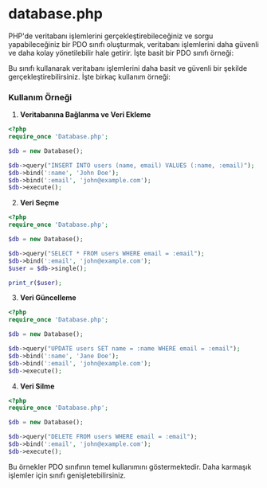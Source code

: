 # database.php


PHP'de veritabanı işlemlerini gerçekleştirebileceğiniz ve sorgu yapabileceğiniz bir PDO sınıfı oluşturmak, veritabanı işlemlerini daha güvenli ve daha kolay yönetilebilir hale getirir. İşte basit bir PDO sınıfı örneği:

Bu sınıfı kullanarak veritabanı işlemlerini daha basit ve güvenli bir şekilde gerçekleştirebilirsiniz. İşte birkaç kullanım örneği:

### Kullanım Örneği

1. **Veritabanına Bağlanma ve Veri Ekleme**

```php
<?php
require_once 'Database.php';

$db = new Database();

$db->query("INSERT INTO users (name, email) VALUES (:name, :email)");
$db->bind(':name', 'John Doe');
$db->bind(':email', 'john@example.com');
$db->execute();
```

2. **Veri Seçme**

```php
<?php
require_once 'Database.php';

$db = new Database();

$db->query("SELECT * FROM users WHERE email = :email");
$db->bind(':email', 'john@example.com');
$user = $db->single();

print_r($user);
```

3. **Veri Güncelleme**

```php
<?php
require_once 'Database.php';

$db = new Database();

$db->query("UPDATE users SET name = :name WHERE email = :email");
$db->bind(':name', 'Jane Doe');
$db->bind(':email', 'john@example.com');
$db->execute();
```

4. **Veri Silme**

```php
<?php
require_once 'Database.php';

$db = new Database();

$db->query("DELETE FROM users WHERE email = :email");
$db->bind(':email', 'john@example.com');
$db->execute();
```

Bu örnekler PDO sınıfının temel kullanımını göstermektedir. Daha karmaşık işlemler için sınıfı genişletebilirsiniz.
